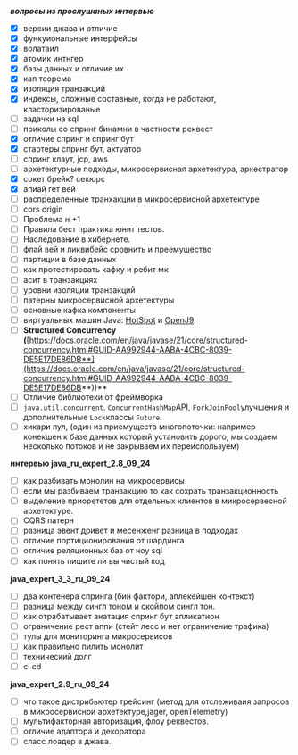 
***вопросы из прослушаных интервью***

- [x] версии джава и отличие
- [x] функуиональные интерфейсы
- [x] волатаил
- [x] атомик интнгер
- [x] базы данных и отличие их
- [x] кап теорема
- [x] изоляция транзакций
- [x] индексы, сложные составные, когда не работают, класторизированые
- [ ] задачки на sql
- [ ] приколы со спринг бинамни в частности реквест
- [x] отличие спринг и спринг бут
- [x] стартеры спринг бут, актуатор
- [ ] спринг клаут, jcp, aws
- [ ] архетектурные подходы, микросервисная архетектура, аркестратор
- [x] сокет брейк? секюрс
- [x] апиай гет вей
- [ ] распределенные транхакции в микросервисной архетектуре
- [ ] cors origin
- [ ] Проблема н +1
- [ ] Правила бест практика юнит тестов.
- [ ] Наследование в хибернете.
- [ ] флай вей и ликвибейс сровнить и преемушество
- [ ] партиции в базе данных
- [ ] как протестировать кафку и ребит мк
- [ ] асит в транзакциях
- [ ] уровни изоляции транзакций
- [ ] патерны микросервисной архетектуры
- [ ] основные кафка компоненты
- [ ] виртуальных машин Java: [HotSpot](https://en.wikipedia.org/wiki/HotSpot) и [OpenJ9](https://en.wikipedia.org/wiki/OpenJ9).
- [ ] **Structured Concurrency (**[https://docs.oracle.com/en/java/javase/21/core/structured-concurrency.html#GUID-AA992944-AABA-4CBC-8039-DE5E17DE86DB**](https://docs.oracle.com/en/java/javase/21/core/structured-concurrency.html#GUID-AA992944-AABA-4CBC-8039-DE5E17DE86DB**))**
- [ ] Отличие библиотеки от фреймворка
- [ ] `java.util.concurrent`. `ConcurrentHashMap`API, `ForkJoinPool`улучшения и дополнительные `Lock`классы `Future`.
- [ ] хикари пул, (один из приемуществ многопоточки: например конекшен к базе данных который установить дорого, мы создаем несколько потоков и не закрываем их переиспользуем)

**интервью java_ru_expert_2.8_09_24**
- [ ] как разбивать монолин на микросервисы
- [ ] если мы разбиваем транзакцию то как сохрать транзакционность
- [ ] выделение приорететов для отдельных клиентов в микросервесной архетектуре.
- [ ] CQRS патерн
- [ ] разница эвент дривет и месенженг разница в подходах
- [ ] отличие портиционирования от шардинга
- [ ] отличие реляционных баз от ноу sql
- [ ] как понять пишите ли вы чистый код

**java_expert_3_3_ru_09_24**
- [ ] два контенера спринга (бин фактори, аплекейшен контекст)
- [ ] разница между сингл тоном и скойпом сингл тон.
- [ ] как отрабатывает анатация спринг бут апликатион
- [ ] ограничение рест аппи (стейт лесс и нет ограничение трафика)
- [ ] тулы для мониторинга микросервисов
- [ ] как правильно пилить монолит
- [ ] технический долг
- [ ] ci cd

**java_expert_2.9_ru_09_24**
- [ ] что такое дистрибьютер трейсинг (метод для отслеживаия запросов в микросервисной архетектуре,jager, openTelemetry)
- [ ] мультифакторная авторизация, флоу реквестов.
- [ ] отличие адаптора и декоратора
- [ ] сласс лоадер в джава.